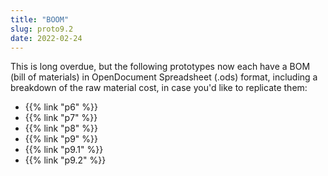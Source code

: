 ```yaml
---
title: "BOOM"
slug: proto9.2
date: 2022-02-24
---
```


This is long overdue, but the following prototypes now each have a BOM (bill of materials) in OpenDocument Spreadsheet (.ods) format, including a breakdown of the raw material cost, in case you'd like to replicate them:

- {{% link "p6" %}}
- {{% link "p7" %}}
- {{% link "p8" %}}
- {{% link "p9" %}}
- {{% link "p9.1" %}}
- {{% link "p9.2" %}}
